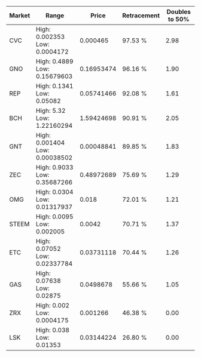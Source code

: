 | Market | Range | Price| Retracement | Doubles to 50% |
| --- | --- | --- | --- | --- |
| CVC | High: 0.002353<br />Low: 0.0004172 | 0.000465 | 97.53 % | 2.98 |
| GNO | High: 0.4889<br />Low: 0.15679603 | 0.16953474 | 96.16 % | 1.90 |
| REP | High: 0.1341<br />Low: 0.05082 | 0.05741466 | 92.08 % | 1.61 |
| BCH | High: 5.32<br />Low: 1.22160294 | 1.59424698 | 90.91 % | 2.05 |
| GNT | High: 0.001404<br />Low: 0.00038502 | 0.00048841 | 89.85 % | 1.83 |
| ZEC | High: 0.9033<br />Low: 0.35687266 | 0.48972689 | 75.69 % | 1.29 |
| OMG | High: 0.0304<br />Low: 0.01317937 | 0.018 | 72.01 % | 1.21 |
| STEEM | High: 0.0095<br />Low: 0.002005 | 0.0042 | 70.71 % | 1.37 |
| ETC | High: 0.07052<br />Low: 0.02337784 | 0.03731118 | 70.44 % | 1.26 |
| GAS | High: 0.07638<br />Low: 0.02875 | 0.0498678 | 55.66 % | 1.05 |
| ZRX | High: 0.002<br />Low: 0.0004175 | 0.001266 | 46.38 % | 0.00 |
| LSK | High: 0.038<br />Low: 0.01353 | 0.03144224 | 26.80 % | 0.00 |
